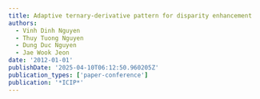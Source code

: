 ```yaml
---
title: Adaptive ternary-derivative pattern for disparity enhancement
authors:
  - Vinh Dinh Nguyen
  - Thuy Tuong Nguyen
  - Dung Duc Nguyen
  - Jae Wook Jeon
date: '2012-01-01'
publishDate: '2025-04-10T06:12:50.960205Z'
publication_types: ['paper-conference']
publication: '*ICIP*'
---
```

